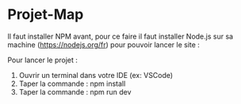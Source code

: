 # Projet-Map
Il faut installer NPM avant, pour ce faire il faut installer Node.js sur sa machine (https://nodejs.org/fr) pour pouvoir lancer le site :

Pour lancer le projet :
1. Ouvrir un terminal dans votre IDE (ex: VSCode)
2. Taper la commande : npm install
3. Taper la commande : npm run dev
